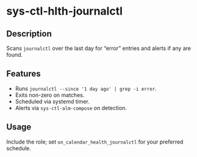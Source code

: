 # sys-ctl-hlth-journalctl

## Description
Scans `journalctl` over the last day for “error” entries and alerts if any are found.

## Features
- Runs `journalctl --since '1 day ago' | grep -i error`.
- Exits non-zero on matches.
- Scheduled via systemd timer.
- Alerts via `sys-ctl-alm-compose` on detection.

## Usage
Include the role; set `on_calendar_health_journalctl` for your preferred schedule.
